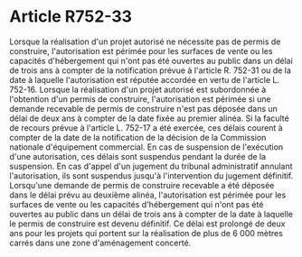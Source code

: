 # Article R752-33

Lorsque la réalisation d'un projet autorisé ne nécessite pas de permis de construire, l'autorisation est périmée pour les surfaces de vente ou les capacités d'hébergement qui n'ont pas été ouvertes au public dans un délai de trois ans à compter de la notification prévue à l'article R. 752-31 ou de la date à laquelle l'autorisation est réputée accordée en vertu de l'article L. 752-16.   Lorsque la réalisation d'un projet autorisé est subordonnée à l'obtention d'un permis de construire, l'autorisation est périmée si une demande recevable de permis de construire n'est pas déposée dans un délai de deux ans à compter de la date fixée au premier alinéa.   Si la faculté de recours prévue à l'article L. 752-17 a été exercée, ces délais courent à compter de la date de la notification de la décision de la Commission nationale d'équipement commercial.   En cas de suspension de l'exécution d'une autorisation, ces délais sont suspendus pendant la durée de la suspension. En cas d'appel d'un jugement du tribunal administratif annulant l'autorisation, ils sont suspendus jusqu'à l'intervention du jugement définitif.   Lorsqu'une demande de permis de construire recevable a été déposée dans le délai prévu au deuxième alinéa, l'autorisation est périmée pour les surfaces de vente ou les capacités d'hébergement qui n'ont pas été ouvertes au public dans un délai de trois ans à compter de la date à laquelle le permis de construire est devenu définitif. Ce délai est prolongé de deux ans pour les projets qui portent sur la réalisation de plus de 6 000 mètres carrés dans une zone d'aménagement concerté.
